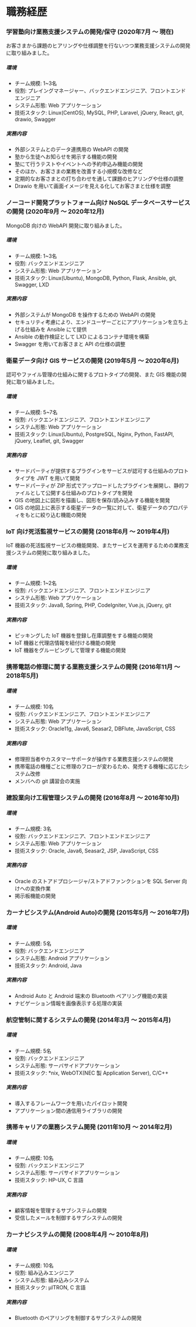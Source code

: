 # 職務経歴

### 学習塾向け業務支援システムの開発/保守 (2020年7月 〜 現在)

お客さまから課題のヒアリングや仕様調整を行ないつつ業務支援システムの開発に取り組みました。

##### 環境

- チーム規模: 1~3名
- 役割: プレイングマネージャー、バックエンドエンジニア、フロントエンドエンジニア
- システム形態: Web アプリケーション
- 技術スタック: Linux(CentOS), MySQL, PHP, Laravel, jQuery, React, git, drawio, Swagger

##### 実務内容

- 外部システムとのデータ連携用の WebAPI の開発
- 塾から生徒へお知らせを掲示する機能の開発
- 塾にて行うテストやイベントへの予約申込み機能の開発
- そのほか、お客さまの業務を改善する小規模な改修など
- 定期的なお客さまとの打ち合わせを通して課題のヒアリングや仕様の調整
- Drawio を用いて画面イメージを見える化してお客さまと仕様を調整

### ノーコード開発プラットフォーム向け NoSQL データベースサービスの開発 (2020年9月 〜 2020年12月)

MongoDB 向けの WebAPI 開発に取り組みました。

##### 環境

- チーム規模: 1~3名
- 役割: バックエンドエンジニア
- システム形態: Web アプリケーション
- 技術スタック: Linux(Ubuntu), MongoDB, Python, Flask, Ansible, git, Swagger, LXD

##### 実務内容

- 外部システムが MongoDB を操作するための WebAPI の開発
- セキュリティ考慮により、エンドユーザーごとにアプリケーションを立ち上げる仕組みを Ansible にて提供
- Ansible の動作検証として LXD によるコンテナ環境を構築
- Swagger を用いてお客さまと API の仕様の調整

### 衛星データ向け GIS サービスの開発 (2019年5月 〜 2020年6月)

認可やファイル管理の仕組みに関するプロトタイプの開発、また GIS 機能の開発に取り組みました。

##### 環境

- チーム規模: 5~7名
- 役割: バックエンドエンジニア、フロントエンドエンジニア
- システム形態: Web アプリケーション
- 技術スタック: Linux(Ubuntu), PostgreSQL, Nginx, Python, FastAPI, jQuery, Leaflet, git, Swagger

##### 実務内容

- サードパーティが提供するプラグインをサービスが認可する仕組みのプロトタイプを JWT を用いて開発
- サードパーティが ZIP 形式でアップロードしたプラグインを展開し、静的ファイルとして公開する仕組みのプロトタイプを開発
- GIS の地図上に図形を描画し、図形を保存/読み込みする機能を開発
- GIS の地図上に表示する衛星データの一覧に対して、衛星データのプロパティをもとに絞り込む機能の開発

### IoT 向け死活監視サービスの開発 (2018年6月 〜 2019年4月)

IoT 機器の死活監視サービスの機能開発、またサービスを運用するための業務支援システムの開発に取り組みました。

##### 環境

- チーム規模: 1~2名
- 役割: バックエンドエンジニア、フロントエンドエンジニア
- システム形態: Web アプリケーション
- 技術スタック: Java8, Spring, PHP, CodeIgniter, Vue.js, jQuery, git

##### 実務内容

- ピッキングした IoT 機器を登録し在庫調整をする機能の開発
- IoT 機器と代理店情報を紐付ける機能の開発
- IoT 機器をグルーピングして管理する機能の開発

### 携帯電話の修理に関する業務支援システムの開発 (2016年11月 〜 2018年5月)

##### 環境

- チーム規模: 10名
- 役割: バックエンドエンジニア、フロントエンドエンジニア
- システム形態: Web アプリケーション
- 技術スタック: Oracle11g, Java6, Seasar2, DBFlute, JavaScript, CSS

##### 実務内容

- 修理担当者やカスタマーサポータが操作する業務支援システムの開発
- 携帯電話の機種ごとに修理のフローが変わるため、発売する機種に応じたシステム改修
- メンバへの git 講習会の実施

### 建設業向け工程管理システムの開発 (2016年8月 〜 2016年10月)

##### 環境

- チーム規模: 3名
- 役割: バックエンドエンジニア、フロントエンドエンジニア
- システム形態: Web アプリケーション
- 技術スタック: Oracle, Java6, Seasar2, JSP, JavaScript, CSS

##### 実務内容

- Oracle のストアドプロシージャ/ストアドファンクションを SQL Server 向けへの変換作業
- 掲示板機能の開発

### カーナビシステム(Android Auto)の開発 (2015年5月 〜 2016年7月)

##### 環境

- チーム規模: 5名
- 役割: バックエンドエンジニア
- システム形態: Android アプリケーション
- 技術スタック: Android, Java

##### 実務内容

- Android Auto と Android 端末の Bluetooth ペアリング機能の実装
- ナビゲーション情報を画像表示する処理の実装

### 航空管制に関するシステムの開発 (2014年3月 〜 2015年4月)

##### 環境

- チーム規模: 5名
- 役割: バックエンドエンジニア
- システム形態: サーバサイドアプリケーション
- 技術スタック: \*nix, WebOTX(NEC 製 Application Server), C/C++

##### 実務内容

- 導入するフレームワークを用いたパイロット開発
- アプリケーション間の通信用ライブラリの開発

### 携帯キャリアの業務システム開発 (2011年10月 〜 2014年2月)

##### 環境

- チーム規模: 10名
- 役割: バックエンドエンジニア
- システム形態: サーバサイドアプリケーション
- 技術スタック: HP-UX, C 言語

##### 実務内容

- 顧客情報を管理するサブシステムの開発
- 受信したメールを制御するサブシステムの開発

### カーナビシステムの開発 (2008年4月 〜 2010年8月)

##### 環境

- チーム規模: 10名
- 役割: 組み込みエンジニア
- システム形態: 組み込みシステム
- 技術スタック: μITRON, C 言語

##### 実務内容

- Bluetooth のペアリングを制御するサブシステムの開発

